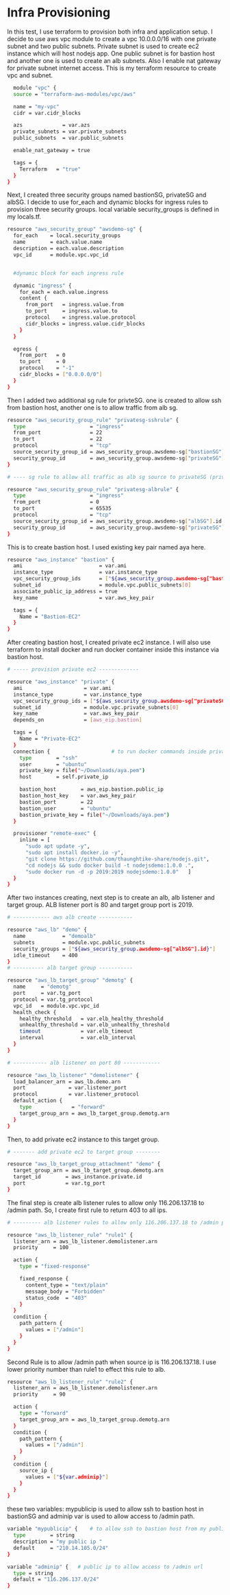 <h1> Infra Provisioning </h1>

In this test, I use terraform to provision both infra and application setup. I decide to use aws vpc module to create a vpc 10.0.0.0/16 with one private subnet and two public subnets. Private subnet is used to create ec2 instance which will host nodejs app. One public subnet is for bastion host and another one is used to create an alb subnets. Also I enable nat gateway for private subnet internet access. This is my terraform resource to create vpc and subnet.
  
```bash
  module "vpc" {
  source = "terraform-aws-modules/vpc/aws"

  name = "my-vpc"
  cidr = var.cidr_blocks

  azs             = var.azs             
  private_subnets = var.private_subnets 
  public_subnets  = var.public_subnets  

  enable_nat_gateway = true  

  tags = {
    Terraform   = "true"
  }
}
```
Next, I created three security groups named bastionSG, privateSG and albSG. I decide to use for_each and dynamic blocks for ingress rules to provision three security groups. local variable security_groups is defined in my locals.tf.

```bash
resource "aws_security_group" "awsdemo-sg" {
  for_each    = local.security_groups   
  name        = each.value.name
  description = each.value.description
  vpc_id      = module.vpc.vpc_id


  #dynamic block for each ingress rule

  dynamic "ingress" {
    for_each = each.value.ingress
    content {
      from_port   = ingress.value.from
      to_port     = ingress.value.to
      protocol    = ingress.value.protocol
      cidr_blocks = ingress.value.cidr_blocks
    }
  }

  egress {
    from_port   = 0
    to_port     = 0
    protocol    = "-1"
    cidr_blocks = ["0.0.0.0/0"]
  }
}
```
Then I added two additional sg rule for privteSG. one is created to allow ssh from bastion host, another one is to allow traffic from alb sg.
```bash
resource "aws_security_group_rule" "privatesg-sshrule" {
  type                     = "ingress"
  from_port                = 22
  to_port                  = 22
  protocol                 = "tcp"
  source_security_group_id = aws_security_group.awsdemo-sg["bastionSG"].id
  security_group_id        = aws_security_group.awsdemo-sg["privateSG"].id
}

# ---- sg rule to allow all traffic as alb sg source to privateSG (private ec2) ------

resource "aws_security_group_rule" "privatesg-albrule" {
  type                     = "ingress"
  from_port                = 0
  to_port                  = 65535
  protocol                 = "tcp"
  source_security_group_id = aws_security_group.awsdemo-sg["albSG"].id
  security_group_id        = aws_security_group.awsdemo-sg["privateSG"].id
}
```
This is to create bastion host. I used existing key pair named aya here.
```bash
resource "aws_instance" "bastion" {
  ami                         = var.ami
  instance_type               = var.instance_type
  vpc_security_group_ids      = ["${aws_security_group.awsdemo-sg["bastionSG"].id}"]
  subnet_id                   = module.vpc.public_subnets[0]
  associate_public_ip_address = true
  key_name                    = var.aws_key_pair

  tags = {
    Name = "Bastion-EC2"
  }
}
```
After creating bastion host, I created private ec2 instance. I will also use terraform to install docker and run docker container inside this instance via bastion host.

```bash
# ----- provision private ec2 -------------

resource "aws_instance" "private" {
  ami                    = var.ami
  instance_type          = var.instance_type
  vpc_security_group_ids = ["${aws_security_group.awsdemo-sg["privateSG"].id}"]
  subnet_id              = module.vpc.private_subnets[0]
  key_name               = var.aws_key_pair
  depends_on             = [aws_eip.bastion]

  tags = {
    Name = "Private-EC2"
  }
  connection {                    # to run docker commands inside private ec2 
    type        = "ssh"
    user        = "ubuntu"
    private_key = file("~/Downloads/aya.pem")
    host        = self.private_ip

    bastion_host        = aws_eip.bastion.public_ip
    bastion_host_key    = var.aws_key_pair
    bastion_port        = 22
    bastion_user        = "ubuntu"
    bastion_private_key = file("~/Downloads/aya.pem")
  }

  provisioner "remote-exec" {
    inline = [
      "sudo apt update -y",
      "sudo apt install docker.io -y",
      "git clone https://github.com/thaunghtike-share/nodejs.git",
      "cd nodejs && sudo docker build -t nodejsdemo:1.0.0 .",
      "sudo docker run -d -p 2019:2019 nodejsdemo:1.0.0"   ]
  }
}
```
After two instances creating, next step is to create an alb, alb listener and target group. ALB listener port is 80 and target group port is 2019.

```bash
# ------------ aws alb create -----------

resource "aws_lb" "demo" {
  name            = "demoalb"
  subnets         = module.vpc.public_subnets
  security_groups = ["${aws_security_group.awsdemo-sg["albSG"].id}"]
  idle_timeout    = 400
}
# ---------- alb target group -----------

resource "aws_lb_target_group" "demotg" {
  name     = "demotg"
  port     = var.tg_port
  protocol = var.tg_protocol
  vpc_id   = module.vpc.vpc_id
  health_check {
    healthy_threshold   = var.elb_healthy_threshold
    unhealthy_threshold = var.elb_unhealthy_threshold
    timeout             = var.elb_timeout
    interval            = var.elb_interval
  }
}

# ----------- alb listener on port 80 ------------

resource "aws_lb_listener" "demolistener" {        
  load_balancer_arn = aws_lb.demo.arn
  port              = var.listener_port
  protocol          = var.listener_protocol
  default_action {
    type             = "forward"
    target_group_arn = aws_lb_target_group.demotg.arn
  }
} 
```
Then, to add private ec2 instance to this target group.

```bash
# ------- add private ec2 to target group --------

resource "aws_lb_target_group_attachment" "demo" {
  target_group_arn = aws_lb_target_group.demotg.arn
  target_id        = aws_instance.private.id
  port             = var.tg_port
}
```
The final step is create alb listener rules to allow only 116.206.137.18 to /admin path. So, I create first rule to return 403 to all ips.

```bash
# --------- alb listener rules to allow only 116.206.137.18 to /admin path ------

resource "aws_lb_listener_rule" "rule1" {
  listener_arn = aws_lb_listener.demolistener.arn
  priority     = 100

  action {
    type = "fixed-response"

    fixed_response {
      content_type = "text/plain"
      message_body = "Forbidden"
      status_code  = "403"
    }
  }  
  condition {
    path_pattern {
      values = ["/admin"]
    }
  }
}
```
Second Rule is to allow /admin path when source ip is 116.206.137.18. I use lower priority number than rule1 to effect this rule to alb.

```bash
resource "aws_lb_listener_rule" "rule2" {
  listener_arn = aws_lb_listener.demolistener.arn
  priority     = 90

  action {
    type = "forward"
    target_group_arn = aws_lb_target_group.demotg.arn
  }  
  condition {
    path_pattern {
      values = ["/admin"]
    }
  }
  condition {
    source_ip {
      values = ["${var.adminip}"]
    }
  }
}
```

these two variables: mypublicip is used to allow ssh to bastion host in bastionSG and adminip var is used to allow access to /admin path.

```bash
variable "mypublicip" {    # to allow ssh to bastion host from my public ip
  type        = string
  description = "my public ip "
  default     = "210.14.105.0/24"
}

variable "adminip" {   # public ip to allow access to /admin url 
  type = string
  default = "116.206.137.0/24"
}
```

